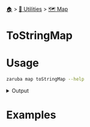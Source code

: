 <!--startTocHeader-->
[🏠](../../README.md) > [🔧 Utilities](../README.md) > [🗺️ Map](README.md)
# ToStringMap
<!--endTocHeader-->

# Usage


```bash
zaruba map toStringMap --help
```
 
<details>
<summary>Output</summary>
 
```````
Transform a jsonMap into a jsonStringMap

Usage:
  zaruba map toStringMap <jsonMap> [flags]

Examples:

> zaruba map toStringMap '{"server": "localhost", "port": 3306, "env": {"enable_ui": 0}}'
{"env":"{\"enable_ui\":0}","port":"3306","server":"localhost"}


Flags:
  -h, --help   help for toStringMap
```````
</details>


# Examples



<!--startTocSubtopic-->

<!--endTocSubtopic-->